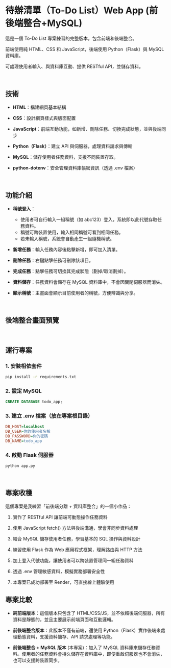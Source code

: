 # **待辦清單（To-Do List）Web App (前後端整合+MySQL)**

這是一個 To-Do List 專案練習的完整版本，包含前端和後端整合。

前端使用純 HTML、CSS 和 JavaScript，後端使用 Python（Flask）與 MySQL 資料庫。

可處理使用者輸入、與資料庫互動、提供 RESTful API，並儲存資料。

<br>

## 技術

- **HTML**：構建網頁基本結構

- **CSS**：設計網頁樣式與版面配置

- **JavaScript**：前端互動功能，如新增、刪除任務、切換完成狀態，並與後端同步

- **Python（Flask）**：建立 API 與伺服器，處理資料請求與傳輸

- **MySQL**：儲存使用者任務資料，支援不同裝置存取。

- **python-dotenv**：安全管理資料庫帳密資訊（透過 .env 檔案）

<br>

## 功能介紹

- **稱號登入**：
  - 使用者可自行輸入一組稱號（如 abc123）登入，系統即以此代號存取任務資料。
  - 稱號可跨裝置使用，輸入相同稱號可看到相同任務。
  - 若未輸入稱號，系統會自動產生一組隨機稱號。

- **新增任務**：輸入任務內容後點擊新增，即可加入清單。
- **刪除任務**：右鍵點擊任務可刪除該項目。
- **完成任務**：點擊任務可切換其完成狀態（劃掉/取消劃掉）。
- **資料儲存**：任務資料會儲存在 MySQL 資料庫中，不會因關閉伺服器而消失。
- **顯示稱號**：主畫面會顯示目前使用者的稱號，方便辨識與分享。

<br>


## 後端整合畫面預覽

<br>

## 運行專案

### 1. 安裝相依套件

```bash
pip install -r requirements.txt
```

### 2. 設定 MySQL

```sql
CREATE DATABASE todo_app;
```

### 3. 建立 .env 檔案（放在專案根目錄）

```ini
DB_HOST=localhost
DB_USER=你的使用者名稱
DB_PASSWORD=你的密碼
DB_NAME=todo_app
```

### 4. 啟動 Flask 伺服器

```bash
python app.py
```

<br>

##  專案收穫

這個專案是我練習「前後端分離 + 資料庫整合」的一個小作品：

1. 實作了 RESTful API 讓前端可動態操作任務資料

2. 使用 JavaScript fetch() 方法與後端溝通，學會非同步資料處理

3. 結合 MySQL 儲存使用者任務，學習基本的 SQL 操作與資料設計

4. 練習使用 Flask 作為 Web 應用程式框架，理解路由與 HTTP 方法

5. 加上登入代號功能，讓使用者可以跨裝置管理同一組任務資料
  
6. 透過 .env 管理敏感資料，模擬實務部署安全性

7. 本專案已成功部署至 Render，可直接線上體驗使用

##  專案比較

- **純前端版本**：這個版本只包含了 HTML/CSS/JS，並不依賴後端伺服器，所有資料是靜態的，並且主要展示前端頁面和互動邏輯。
  
- **前後端整合版本**：此版本不僅有前端，還使用 Python（Flask）實作後端來處理動態資料，支援資料儲存、API 請求處理等功能。

- **前後端整合 + MySQL 版本** (本專案)：加入了 MySQL 資料庫來儲存任務資料。使用者的任務資料會持久儲存在資料庫中，即便重啟伺服器也不會消失，也可以支援跨裝置同步。
